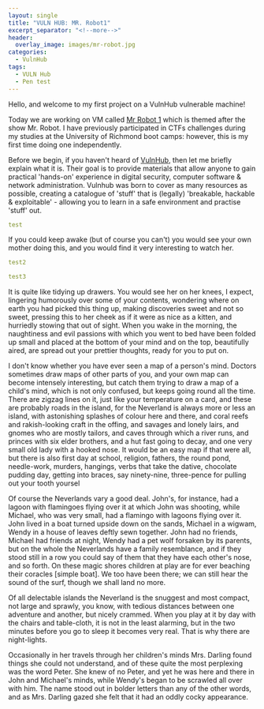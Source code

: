 ```yaml
---
layout: single
title: "VULN HUB: MR. Robot1"
excerpt_separator: "<!--more-->"
header:
  overlay_image: images/mr-robot.jpg
categories:
  - VulnHub
tags:
  - VULN Hub
  - Pen test
---
```



Hello, and welcome to my first project on a VulnHub vulnerable machine!

Today we are working on VM called [Mr Robot 1](https://www.vulnhub.com/entry/mr-robot-1,151/) which is themed after the show Mr. Robot. I have previously participated in CTFs challenges during my studies at the University of Richmond boot camps: however, this is my first time doing one independently.

Before we begin, if you haven't heard of [VulnHub](https://www.vulnhub.com/about/), then let me briefly explain what it is. Their goal is to provide materials that allow anyone to gain practical 'hands-on' experience in digital security, computer software & network administration. Vulnhub was born to cover as many resources as possible, creating a catalogue of 'stuff' that is (legally) 'breakable, hackable & exploitable' - allowing you to learn in a safe environment and practise 'stuff' out.

<!--more-->

```yaml
test
```

If you could keep awake (but of course you can't) you would see your own mother doing this, and you would find it very interesting to watch her. 



```yaml
test2
```

```yaml
test3
```

It is quite like tidying up drawers. You would see her on her knees, I expect, lingering humorously over some of your contents, wondering where on earth you had picked this thing up, making discoveries sweet and not so sweet, pressing this to her cheek as if it were as nice as a kitten, and hurriedly stowing that out of sight. When you wake in the morning, the naughtiness and evil passions with which you went to bed have been folded up small and placed at the bottom of your mind and on the top, beautifully aired, are spread out your prettier thoughts, ready for you to put on.

I don't know whether you have ever seen a map of a person's mind. Doctors sometimes draw maps of other parts of you, and your own map can become intensely interesting, but catch them trying to draw a map of a child's mind, which is not only confused, but keeps going round all the time. There are zigzag lines on it, just like your temperature on a card, and these are probably roads in the island, for the Neverland is always more or less an island, with astonishing splashes of colour here and there, and coral reefs and rakish-looking craft in the offing, and savages and lonely lairs, and gnomes who are mostly tailors, and caves through which a river runs, and princes with six elder brothers, and a hut fast going to decay, and one very small old lady with a hooked nose. It would be an easy map if that were all, but there is also first day at school, religion, fathers, the round pond, needle-work, murders, hangings, verbs that take the dative, chocolate pudding day, getting into braces, say ninety-nine, three-pence for pulling out your tooth yoursel

Of course the Neverlands vary a good deal. John's, for instance, had a lagoon with flamingoes flying over it at which John was shooting, while Michael, who was very small, had a flamingo with lagoons flying over it. John lived in a boat turned upside down on the sands, Michael in a wigwam, Wendy in a house of leaves deftly sewn together. John had no friends, Michael had friends at night, Wendy had a pet wolf forsaken by its parents, but on the whole the Neverlands have a family resemblance, and if they stood still in a row you could say of them that they have each other's nose, and so forth. On these magic shores children at play are for ever beaching their coracles [simple boat]. We too have been there; we can still hear the sound of the surf, though we shall land no more.

Of all delectable islands the Neverland is the snuggest and most compact, not large and sprawly, you know, with tedious distances between one adventure and another, but nicely crammed. When you play at it by day with the chairs and table-cloth, it is not in the least alarming, but in the two minutes before you go to sleep it becomes very real. That is why there are night-lights.

Occasionally in her travels through her children's minds Mrs. Darling found things she could not understand, and of these quite the most perplexing was the word Peter. She knew of no Peter, and yet he was here and there in John and Michael's minds, while Wendy's began to be scrawled all over with him. The name stood out in bolder letters than any of the other words, and as Mrs. Darling gazed she felt that it had an oddly cocky appearance.